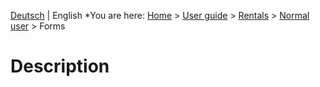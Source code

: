 <!-- TITLE: Rentals -->
<!-- SUBTITLE: Forms Interface -->

[Deutsch](/de/modules/rentals/forms) | English
*You are here: [Home](/home) > [User guide](/en/user-guide) > [Rentals](/en/modules/rentals) >  [Normal user](/en/modules/rentals/user) > Forms

# Description